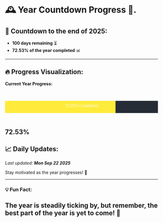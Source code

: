 
# &#x1F570; **Year Countdown Progress** &#x1F389;.

## &#x1F4C5; Countdown to the end of 2025:
- **100 days remaining** &#x23F3;
- **72.53% of the year completed** &#x1F4CA;

---

## &#x1F525; **Progress Visualization**:

**Current Year Progress:**

<br><br>
![Progress Bar](https://raw.githubusercontent.com/dayanidigv/year-countdown-progress/main/progress-bar.svg)
<br><br>

**72.53%**
---

## &#x1F4C8; **Daily Updates**:

_Last updated: **Mon Sep 22 2025**_

Stay motivated as the year progresses! &#x1F680;

--- 

### &#x1F4A1; **Fun Fact:**
The year is steadily ticking by, but remember, the best part of the year is yet to come! &#x1F31F;
---
